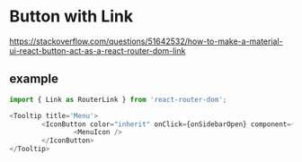 # Button with Link

<https://stackoverflow.com/questions/51642532/how-to-make-a-material-ui-react-button-act-as-a-react-router-dom-link>

## example

```js
import { Link as RouterLink } from 'react-router-dom';

<Tooltip title='Menu'>
        <IconButton color="inherit" onClick={onSidebarOpen} component={RouterLink} to='/#account/_id'>
                <MenuIcon />
        </IconButton>
</Tooltip>
```